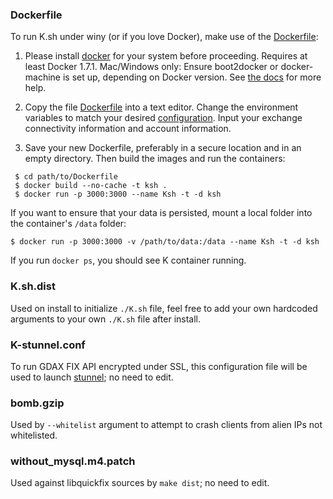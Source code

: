 ### Dockerfile
To run K.sh under winy (or if you love Docker), make use of the [Dockerfile](https://raw.githubusercontent.com/ctubio/Krypto-trading-bot/master/etc/Dockerfile):

1. Please install [docker](https://www.docker.com/) for your system before proceeding. Requires at least Docker 1.7.1. Mac/Windows only: Ensure boot2docker or docker-machine is set up, depending on Docker version. See [the docs](https://docs.docker.com/installation/mac/) for more help.

2. Copy the file [Dockerfile](https://raw.githubusercontent.com/ctubio/Krypto-trading-bot/master/etc/Dockerfile) into a text editor. Change the environment variables to match your desired [configuration](https://github.com/ctubio/Krypto-trading-bot/tree/master/etc#configuration-options). Input your exchange connectivity information and account information.

3. Save your new Dockerfile, preferably in a secure location and in an empty directory. Then build the images and run the containers:
```
 $ cd path/to/Dockerfile
 $ docker build --no-cache -t ksh .
 $ docker run -p 3000:3000 --name Ksh -t -d ksh
```
If you want to ensure that your data is persisted, mount a local folder into the container's `/data` folder:
```
$ docker run -p 3000:3000 -v /path/to/data:/data --name Ksh -t -d ksh
```

If you run `docker ps`, you should see K container running.

### K.sh.dist
Used on install to initialize `./K.sh` file, feel free to add your own hardcoded arguments to your own `./K.sh` file after install.

### K-stunnel.conf
To run GDAX FIX API encrypted under SSL, this configuration file will be used to launch [stunnel](https://www.stunnel.org/index.html); no need to edit.

### bomb.gzip
Used by `--whitelist` argument to attempt to crash clients from alien IPs not whitelisted.

### without_mysql.m4.patch
Used against libquickfix sources by `make dist`; no need to edit.
